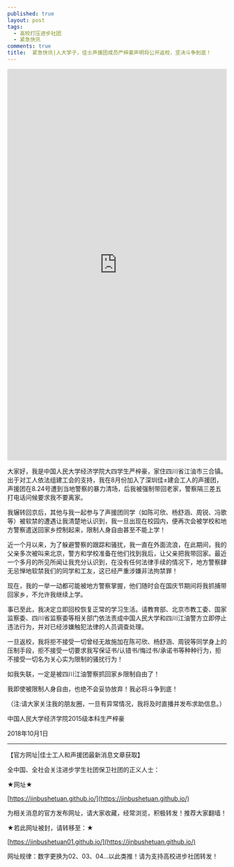 ```yaml
---
published: true
layout: post
tags:
  - 高校打压进步社团
  - 紧急快讯
comments: true
title:  紧急快讯|人大学子，佳士声援团成员严梓豪声明将公开返校，坚决斗争到底！
---
```



<div style="width:100%;height:0px;position:relative;padding-bottom:177.723%;"><iframe src="https://streamable.com/s/4stwg/cjbhkb" frameborder="0" width="100%" height="100%" allowfullscreen style="width:100%;height:100%;position:absolute;left:0px;top:0px;overflow:hidden;"></iframe></div>


大家好，我是中国人民大学经济学院大四学生严梓豪，家住四川省江油市三合镇。出于对工人依法组建工会的支持，我在8月份加入了深圳佳±建会工人的声援团，声援团在8.24号遭到当地警察的暴力清场，后我被强制带回老家，警察隔三差五打电话问候要求我不要离家。

我辗转回京后，其他与我一起参与了声援团同学（如陈可欣、杨舒涵、周锐、冯歌等）被软禁的遭遇让我清楚地认识到，我一旦出现在校园内，便再次会被学校和地方警察遣送回家乡控制起来，限制人身自由甚至不能上学！

近一个月以来，为了躲避警察的跟踪和骚扰，我一直在外面流浪，在此期间，我的父亲多次被叫来北京，警方和学校准备在他们找到我后，让父亲把我带回家。最近一个多月的所见所闻让我充分认识到，在没有任何法律手续的情况下，地方警察肆无忌惮地软禁我们的同学和工友，这已经严重涉嫌非法拘禁罪！


现在，我的一举一动都可能被地方警察掌握，他们随时会在国庆节期间将我抓捕带回家乡，不允许我继续上学。


事已至此，我决定立即回校恢复正常的学习生活。请教育部、北京市教工委、国家监察委、四川省监察委等相关部门依法责成中国人民大学和四川江油警方立即停止违法行为，并对已经涉嫌触犯法律的人员调查处理。


一旦返校，我将拒不接受一切曾经无故施加在陈可欣、杨舒涵、周锐等同学身上的压制手段，拒不接受一切要求我写保证书/认错书/悔过书/承诺书等种种行为，拒不接受一切名为关心实为限制的骚扰行为！


如我失联，一定是被四川江油警察抓回家乡限制自由了！


我即使被限制人身自由，也绝不会妥协放弃！我必将斗争到底！


（注:请大家关注我的朋友圈，一旦有异常情况，我将及时直播并发布求助信息。）


中国人民大学经济学院2015级本科生严梓豪


2018年10月1日

---

【官方网址|佳士工人和声援团最新消息文章获取】

全中国、全社会关注进步学生社团保卫社团的正义人士：

★网址★

[https://jinbushetuan.github.io/](https://jinbushetuan.github.io/)

为相关消息的官方发布网址，请大家收藏，经常浏览，积极转发！推荐大家翻墙！

★若此网址被封，请转移至：★

[https://jinbushetuan01.github.io/](https://jinbushetuan.github.io/)

网址规律：数字更换为02、03、04…以此类推！请为支持高校进步社团转发！


